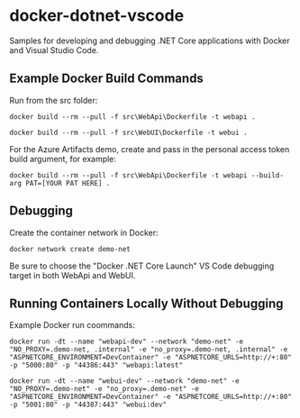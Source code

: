 # docker-dotnet-vscode

Samples for developing and debugging .NET Core applications with Docker and Visual Studio Code.

## Example Docker Build Commands

Run from the src folder:

    docker build --rm --pull -f src\WebApi\Dockerfile -t webapi .

    docker build --rm --pull -f src\WebUI\Dockerfile -t webui .

For the Azure Artifacts demo, create and pass in the personal access token build argument, for example:

    docker build --rm --pull -f src\WebApi\Dockerfile -t webapi --build-arg PAT=[YOUR PAT HERE] .

## Debugging

Create the container network in Docker:

    docker network create demo-net

Be sure to choose the "Docker .NET Core Launch" VS Code debugging target in both WebApi and WebUI.

## Running Containers Locally Without Debugging

Example Docker run coommands:

    docker run -dt --name "webapi-dev" --network "demo-net" -e "NO_PROXY=.demo-net, .internal" -e "no_proxy=.demo-net, .internal" -e "ASPNETCORE_ENVIRONMENT=DevContainer" -e "ASPNETCORE_URLS=http://+:80" -p "5000:80" -p "44386:443" "webapi:latest"

    docker run -dt --name "webui-dev" --network "demo-net" -e "NO_PROXY=.demo-net" -e "no_proxy=.demo-net" -e "ASPNETCORE_ENVIRONMENT=DevContainer" -e "ASPNETCORE_URLS=http://+:80" -p "5001:80" -p "44387:443" "webui:dev"

